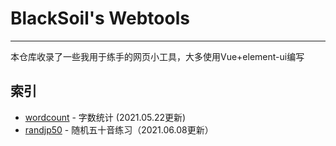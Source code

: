# BlackSoil's Webtools
---
本仓库收录了一些我用于练手的网页小工具，大多使用Vue+element-ui编写

## 索引
* [wordcount](https://b1acksoil.github.io/webtools/wordcount/) - 字数统计 (2021.05.22更新)
* [randjp50](https://b1acksoil.github.io/webtools/randjp50/) - 随机五十音练习（2021.06.08更新）